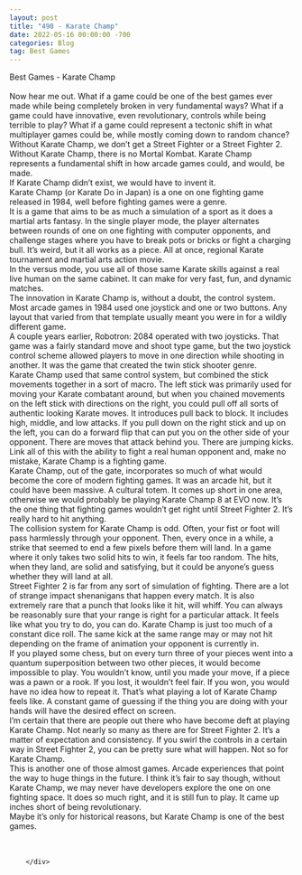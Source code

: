 ```yaml
---
layout: post
title: "498 - Karate Champ"
date: 2022-05-16 00:00:00 -700
categories: Blog
tag: Best Games
---
```


<div class="blog-content">
				<div class="paragraph"><span><span>Best Games - Karate Champ</span></span><br><span></span><br><span><span>Now hear me out. What if a game could be one of the best games ever made while being completely broken in very fundamental ways? What if a game could have innovative, even revolutionary, controls while being terrible to play? What if a game could represent a tectonic shift in what multiplayer games could be, while mostly coming down to random chance?</span></span><br><span></span><span><span>Without Karate Champ, we don&rsquo;t get a Street Fighter or a Street Fighter 2. Without Karate Champ, there is no Mortal Kombat. Karate Champ represents a fundamental shift in how arcade games could, and would, be made.</span></span><br><span></span><span><span>If Karate Champ didn&rsquo;t exist, we would have to invent it.</span></span><br><span></span><span><span>Karate Champ (or Karate Do in Japan) is a one on one fighting game released in 1984, well before fighting games were a genre.&nbsp;</span></span><br><span></span><span><span>It is a game that aims to be as much a simulation of a sport as it does a martial arts fantasy. In the single player mode, the player alternates between rounds of one on one fighting with computer opponents, and challenge stages where you have to break pots or bricks or fight a charging bull. It&rsquo;s weird, but it all works as a piece. All at once, regional Karate tournament and martial arts action movie.</span></span><br><span></span><span><span>In the versus mode, you use all of those same Karate skills against a real live human on the same cabinet. It can make for very fast, fun, and dynamic matches.</span></span><br><span></span><span><span>The innovation in Karate Champ is, without a doubt, the control system. Most arcade games in 1984 used one joystick and one or two buttons. Any layout that varied from that template usually meant you were in for a wildly different game.&nbsp;</span></span><br><span></span><span><span>A couple years earlier, Robotron: 2084 operated with two joysticks. That game was a fairly standard move and shoot type game, but the two joystick control scheme allowed players to move in one direction while shooting in another. It was the game that created the twin stick shooter genre.</span></span><br><span></span><span><span>Karate Champ used that same control system, but combined the stick movements together in a sort of macro. The left stick was primarily used for moving your Karate combatant around, but when you chained movements on the left stick with directions on the right, you could pull off all sorts of authentic looking Karate moves. It introduces pull back to block. It includes high, middle, and low attacks. If you pull down on the right stick and up on the left, you can do a forward flip that can put you on the other side of your opponent. There are moves that attack behind you. There are jumping kicks. Link all of this with the ability to fight a real human opponent and, make no mistake, Karate Champ is a fighting game.&nbsp;</span></span><br><span></span><span><span>Karate Champ, out of the gate, incorporates so much of what would become the core of modern fighting games. It was an arcade hit, but it could have been massive. A cultural totem. It comes up short in one area, otherwise we would probably be playing Karate Champ 8 at EVO now. It&rsquo;s the one thing that fighting games wouldn&rsquo;t get right until Street Fighter 2. It&rsquo;s really hard to hit anything.</span></span><br><span></span><span><span>The collision system for Karate Champ is odd. Often, your fist or foot will pass harmlessly through your opponent. Then, every once in a while, a strike that seemed to end a few pixels before them will land. In a game where it only takes two solid hits to win, it feels far too random. The hits, when they land, are solid and satisfying, but it could be anyone&rsquo;s guess whether they will land at all.</span></span><br><span></span><span><span>Street Fighter 2 is far from any sort of simulation of fighting. There are a lot of strange impact shenanigans that happen every match. It is also extremely rare that a punch that looks like it hit, will whiff. You can always be reasonably sure that your range is right for a particular attack. It feels like what you try to do, you can do. Karate Champ is just too much of a constant dice roll. The same kick at the same range may or may not hit depending on the frame of animation your opponent is currently in.&nbsp;</span></span><br><span></span><span><span>If you played some chess, but on every turn three of your pieces went into a quantum superposition between two other pieces, it would become impossible to play. You wouldn&rsquo;t know, until you made your move, if a piece was a pawn or a rook. If you lost, it wouldn&rsquo;t feel fair. If you won, you would have no idea how to repeat it. That&rsquo;s what playing a lot of Karate Champ feels like. A constant game of guessing if the thing you are doing with your hands will have the desired effect on screen.</span></span><br><span></span><span><span>I&rsquo;m certain that there are people out there who have become deft at playing Karate Champ. Not nearly so many as there are for Street Fighter 2. It&rsquo;s a matter of expectation and consistency. If you swirl the controls in a certain way in Street Fighter 2, you can be pretty sure what will happen. Not so for Karate Champ.</span></span><br><span></span><span><span>This is another one of those almost games. Arcade experiences that point the way to huge things in the future. I think it&rsquo;s fair to say though, without Karate Champ, we may never have developers explore the one on one fighting space. It does so much right, and it is still fun to play. It came up inches short of being revolutionary.</span></span><br><span></span><span><span>Maybe it&rsquo;s only for historical reasons, but Karate Champ is one of the best games.</span></span><br><span></span><br>&#8203;</div>

		</div>
        